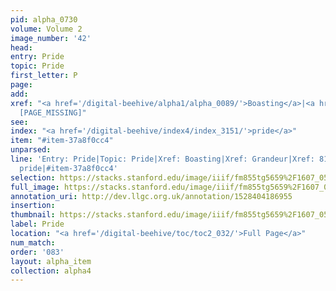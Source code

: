 ```yaml
---
pid: alpha_0730
volume: Volume 2
image_number: '42'
head: 
entry: Pride
topic: Pride
first_letter: P
page: 
add: 
xref: "<a href='/digital-beehive/alpha1/alpha_0089/'>Boasting</a>|<a href='/digital-beehive/alpha2/alpha_0381/'>Grandeur</a>|819
  [PAGE_MISSING]"
see: 
index: "<a href='/digital-beehive/index4/index_3151/'>pride</a>"
item: "#item-37a8f0cc4"
unparsed: 
line: 'Entry: Pride|Topic: Pride|Xref: Boasting|Xref: Grandeur|Xref: 819 [PAGE_MISSING]|Index:
  pride|#item-37a8f0cc4'
selection: https://stacks.stanford.edu/image/iiif/fm855tg5659%2F1607_0509/845,2963,2941,644/full/0/default.jpg
full_image: https://stacks.stanford.edu/image/iiif/fm855tg5659%2F1607_0509/full/full/0/default.jpg
annotation_uri: http://dev.llgc.org.uk/annotation/1528404186955
insertion: 
thumbnail: https://stacks.stanford.edu/image/iiif/fm855tg5659%2F1607_0509/845,2963,600,180/250,/0/default.jpg
label: Pride
location: "<a href='/digital-beehive/toc/toc2_032/'>Full Page</a>"
num_match: 
order: '083'
layout: alpha_item
collection: alpha4
---
```

